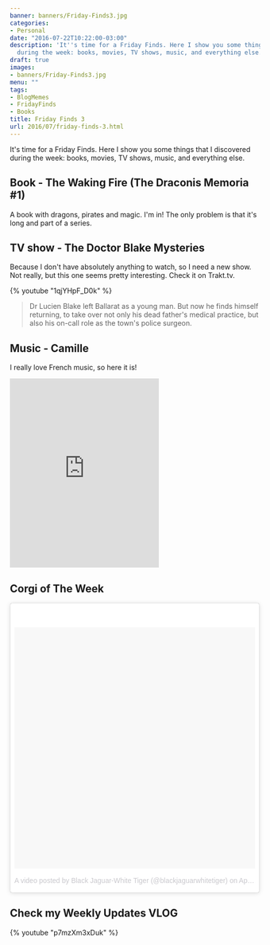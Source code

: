 ```yaml
---
banner: banners/Friday-Finds3.jpg
categories:
- Personal
date: "2016-07-22T10:22:00-03:00"
description: 'It''s time for a Friday Finds. Here I show you some things that I discovered
  during the week: books, movies, TV shows, music, and everything else.'
draft: true
images:
- banners/Friday-Finds3.jpg
menu: ""
tags:
- BlogMemes
- FridayFinds
- Books
title: Friday Finds 3
url: 2016/07/friday-finds-3.html
---
```


It's time for a Friday Finds. Here I show you some things that I discovered during the week: books, movies, TV shows, music, and everything else.

<!--more-->

## Book - The Waking Fire (The Draconis Memoria #1)

A book with dragons, pirates and magic. I'm in! The only problem is that it's long and part of a series.

<a data-iframely-url="//cdn.iframe.ly/api/iframe?url=https%3A%2F%2Fwww.goodreads.com%2Fbook%2Fshow%2F25972177-the-waking-fire&amp;key=ce3693adb6b9b1d81a1f8a261a851079" data-template="inline" href="https://www.goodreads.com/book/show/25972177-the-waking-fire"></a><script async="" charset="utf-8" src="//cdn.iframe.ly/embed.js"></script>

## TV show - The Doctor Blake Mysteries

Because I don't have absolutely anything to watch, so I need a new show. Not really, but this one seems pretty interesting. Check it on Trakt.tv.

{% youtube "1qjYHpF_D0k" %}

> Dr Lucien Blake left Ballarat as a young man. 
But now he finds himself returning, to take over not only his dead father's medical practice, 
but also his on-call role as the town's police surgeon.

## Music - Camille

I really love French music, so here it is!

<iframe allowtransparency="true" frameborder="0" height="380" src="https://embed.spotify.com/?uri=spotify%3Atrack%3A5AbOWNGezhEy4dpwgQ4Cnh" width="300"></iframe>

## Corgi of The Week

<blockquote class="instagram-media" data-instgrm-version="7" style="background: #fff; border-radius: 3px; border: 0; box-shadow: 0 0 1px 0 rgba(0 , 0 , 0 , 0.5) , 0 1px 10px 0 rgba(0 , 0 , 0 , 0.15); margin: 1px; max-width: 658px; padding: 0; width: 99.375%;">
<div style="padding: 8px;">
<div style="background: #F8F8F8; line-height: 0; margin-top: 40px; padding: 50.0% 0; text-align: center; width: 100%;">
<div style="background: url(data:image/png; display: block; height: 44px; margin: 0 auto -44px; position: relative; top: -22px; width: 44px;">
</div>
</div>
<div style="color: #c9c8cd; font-family: Arial,sans-serif; font-size: 14px; line-height: 17px; margin-bottom: 0; margin-top: 8px; overflow: hidden; padding: 8px 0 7px; text-align: center; text-overflow: ellipsis; white-space: nowrap;">
<a href="https://www.instagram.com/p/BD1NfqEzGu3/" style="color: #c9c8cd; font-family: Arial,sans-serif; font-size: 14px; font-style: normal; font-weight: normal; line-height: 17px; text-decoration: none;" target="_blank">A video posted by Black Jaguar-White Tiger (@blackjaguarwhitetiger)</a> on <time datetime="2016-04-05T20:08:06+00:00" style="font-family: Arial,sans-serif; font-size: 14px; line-height: 17px;">Apr 5, 2016 at 1:08pm PDT</time></div>
</div>
</blockquote>
<script async="" defer="" src="//platform.instagram.com/en_US/embeds.js"></script>

## Check my Weekly Updates VLOG

{% youtube "p7mzXm3xDuk" %}
